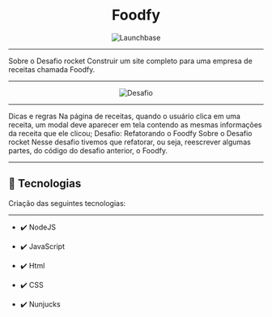 <h1 align="center">
<br>
Foodfy
</h1>


<div align="center" >
  <img src="https://camo.githubusercontent.com/268b1344409fac98c4eeda520482b6910c4ddcba/68747470733a2f2f73746f726167652e676f6f676c65617069732e636f6d2f676f6c64656e2d77696e642f626f6f7463616d702d6c61756e6368626173652f6c6f676f2e706e67" max-width: 50% alt="Launchbase">
</div>


<hr />
Sobre o Desafio rocket
Construir um site completo para uma empresa de receitas chamada Foodfy.
<hr />

<div align="center" >
  <img src="https://user-images.githubusercontent.com/53954022/85406183-ccadea80-b537-11ea-88bc-882a1814d761.png" alt="Desafio">
</div>

<hr />
Dicas e regras
Na página de receitas, quando o usuário clica em uma receita, um modal deve aparecer em tela contendo as mesmas informações da receita que ele clicou;
Desafio: Refatorando o Foodfy
Sobre o Desafio rocket
Nesse desafio tivemos que refatorar, ou seja, reescrever algumas partes, do código do desafio anterior, o Foodfy.
<hr />

## 🚀 Tecnologias
Criação das seguintes tecnologias:
<hr />

- ✔️ NodeJS

- ✔️ JavaScript

- ✔️ Html

- ✔️ CSS

- ✔️ Nunjucks

